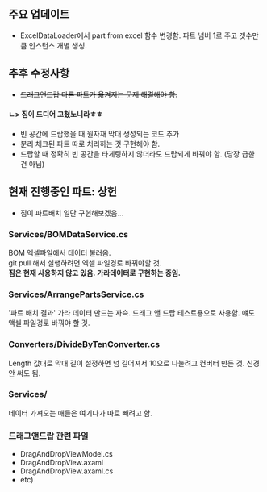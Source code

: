 ## 주요 업데이트 ##
- ExcelDataLoader에서 part from excel 함수 변경함. 파트 넘버 1로 주고 갯수만큼 인스턴스 개별 생성.

## 추후 수정사항 ##
- ~~드래그앤드랍 다른 파트가 옮겨지는 문제 해결해야 함.~~ 
#### ㄴ> 짐이 드디어 고쳤노니라ㅎㅎ ####
- 빈 공간에 드랍했을 때 원자재 막대 생성되는 코드 추가
- 분리 체크된 파트 따로 처리하는 것 구현해야 함.
- 드랍할 때 정확히 빈 공간을 타게팅하지 않더라도 드랍되게 바꿔야 함. (당장 급한 건 아님)

## 현재 진행중인 파트: 상헌 ##
- 짐이 파트배치 일단 구현해보겠음...

### Services/BOMDataService.cs ###
BOM 엑셀파일에서 데이터 불러옴.  
git pull 해서 실행하려면 엑셀 파일경로 바꿔야할 것.  
**짐은 현재 사용하지 않고 있음. 가라데이터로 구현하는 중임.**  

### Services/ArrangePartsService.cs ###
'파트 배치 결과' 가라 데이터 만드는 자슥.  드래그 앤 드랍 테스트용으로 사용함.   얘도 액셀 파일경로 바꿔야 할 것.  

### Converters/DivideByTenConverter.cs ###
Length 값대로 막대 길이 설정하면 넘 길어져서 10으로 나눌려고 컨버터 만든 것. 신경 안 써도 됨.

### Services/ ###
데이터 가져오는 애들은 여기다가 따로 빼려고 함.

### 드래그앤드랍 관련 파일 ###
- DragAndDropViewModel.cs
- DragAndDropView.axaml
- DragAndDropView.axaml.cs
- etc)
